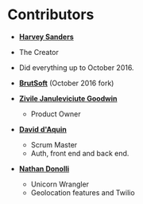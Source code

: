 **Contributors**
========================

* **[Harvey Sanders](https://github.com/harveysanders)**
 * The Creator
 * Did everything up to October 2016.


* **[BrutSoft](https://github.com/BrutSoft)** (October 2016 fork)
 * **[Zivile Januleviciute Goodwin](https://github.com/zivile777)**
   * Product Owner
 * **[David d'Aquin](https://github.com/djdaquin)**
   * Scrum Master
   * Auth, front end and back end.
 * **[Nathan Donolli](https://github.com/ndonolli)**
   * Unicorn Wrangler
   * Geolocation features and Twilio
